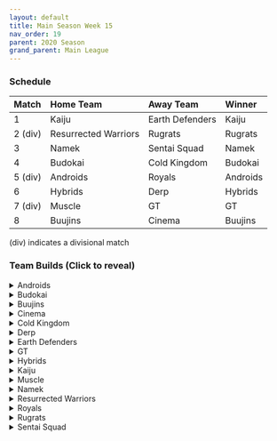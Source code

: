 ```yaml
---
layout: default
title: Main Season Week 15
nav_order: 19
parent: 2020 Season
grand_parent: Main League
---
```

### Schedule

|Match          |  Home Team            | Away Team        | Winner          |
| :-------------| :---------------------| :----------------| :---------------|
| 1             | Kaiju                 | Earth Defenders  | Kaiju           |
| 2 (div)       | Resurrected Warriors  | Rugrats          | Rugrats         |
| 3             | Namek                 | Sentai Squad     | Namek           |
| 4             | Budokai               | Cold Kingdom     | Budokai         |
| 5 (div)       | Androids              | Royals           | Androids        |
| 6             | Hybrids               | Derp             | Hybrids         |
| 7 (div)       | Muscle                | GT               | GT              | 
| 8             | Buujins               | Cinema           | Buujins         |

(div) indicates a divisional match

### Team Builds (Click to reveal)

<details>
  <summary>Androids</summary>
  <br />
<br />Home Map: Glacier
<br />Music: Boss Ganges
<br />Weekly Bench: Android 19
<br />Boost Store: Attack +1, Defense +1, Super +1, Light Body (13 total)

* Android 17
   * Super +2, Ki -1 (1)
   * Launch's Support (2)
   * Quick Fast Attack (1)
   * Indignation (1)
   * Fighting Spirit (1)
   * Light Body (1)
   * Super +1 (Boost)
   * Chiaotzu AI

* Super 17
   * Attack +1 (1)
   * Launch's Support (2)
   * Indignation (1)
   * Fighting Spirit (1)
   * Quick Fast Attack (1)
   * Savior (1)
   * Light Body (Boost)
   * Piccolo AI

* Cell (Perfect Form)
   * Costume 2
   * Attack +2, Defense -1 (1)
   * Eternal Life (4)
   * Serious (1) 
   * Savior (1)
   * Broly's Ring (Limiter)
   * Defense +1 (Boost)
   * Cell AI

* Android 16
   * Defense +2 (2)
   * Dende's Healing (2)
   * Serious (1)
   * Master Throw (1)
   * Light Body (1)
   * Attack +1 (Boost)
   * Trunks AI


</details>

<details>
  <summary>Budokai</summary>

<br />
<br />Home Map: Planet Namek
<br />Music: Boss Battle Rock
<br />Weekly bench: Kid Goku
<br />Boosts: Attack +1 (4z)

* Cyborg Tao
   * Ki +2 Super -1 (1)
   * Serious (1)
   * Indignation (1)
   * Quick Fast Attack (1)
   * Light Body (1)
   * Power of Rage (2)
   * Cell AI

* Early Goku (Costume 4)
   * Defense +2 (2)
   * Savior (1)
   * Launch's Support (2)
   * Dende's Healing (2)
   * Attack +1 (boost)
   * Tien Ai

* Nam
   * Attack +1 (1)
   * Serious (1)
   * Fighting Spirit (1)
   * Quick Fast Attack (1)
   * Combo Master (1)
   * Power of Rage (2)
   * Trunks Ai

* End Goku (SSJ) (Costume 2)
   * Ki+1 (1)
   * Indignation (1)
   * Savior (1)
   * Dende's Healing (2)
   * Launch's Support (2)
   * Broly's Ring (Limiter)
   * Chiaotzu AI


</details>

<details>
  <summary>Buujins</summary>
<br />
<br /> Home Map: Supreme Kai's World
<br />Music: Nanshan
<br />Bench: Evil Buu
<br />Boosts: Style of the Strong (10z)

* Super Buu
   * Attack +2 Defense -1 (1)
   * Serious! (1)
   * Quick Fast Attack (1)
   * Dende's Healing (2)
   * Master Throw (1)
   * Combo Master (1)
   * Goku AI

* Kid Buu
   * Defense +3 Attack -1 (2)
   * Launch's Support (2)
   * Indignation! (1)
   * Fighting Spirit! (1)
   * Savior (1)
   * Frieza AI

* Majuub
   * Attack +1 (1)
   * Latent Energy! (1)
   * Quick Fast Attack (1)
   * Launch's Support (2)
   * Indignation! (1)
   * Light Body (1)
   * Ginyu AI

* Majin Buu - Costume 2
   * Ki +2 Super -1 (1)
   * Savior (1)
   * Light Body (1)
   * Eternal Life (4)
   * Style of the Strong (BOOST)
   * Yajirobe AI


</details>

<details>
  <summary>Cinema</summary>
<br />  
<br />Home Map: Hell
<br />Music: Warlord F
<br />Bench: Turles
<br />Boosts: Mirage (1z)

* Fasha
   * Attack +2 Defense -1 (1)
   * Eternal Life (4)
   * Quick Fast Attack (1)
   * Serious! (1)
   * Goku AI

* Zangya
   * Defense +3 Attack -1 (2)
   * Rush Blast 2 (2)
   * Exquisite Skill (1)
   * Savior (1)
   * Quick Fast Attack (1)
   * Mirage (Boost)
   * Ginyu AI

* Gogeta
   * Ki +2 Super -1 (1)
   * Rush Blast 3 (3)
   * Indignation! (1)
   * Serious! (1)
   * Light Body (1)
   * Vegeta AI

* Garlic Jr. (Base Form)
   * Defense +2 (2)
   * Launch's Support (2)
   * Dende's Healing (2)
   * Fighting Spirit! (1)
   * Broly's Ring (Limiter)
   * Tien AI


</details>

<details>
  <summary>Cold Kingdom </summary>
  <br />
<br />Home Map: Broly's Planet
<br />Music: Paranoia
<br />Bench: Cooler
<br />Boosts: Attack +1 (4 Zeni),
              Mirage (1 Zeni)
              
* King Cold - Costume 2
   * Attack +1 (1)
   * Eternal Life (4)
   * Serious (1)
   * Light Body (1)
   * Attack +1 (BOOST)
   * Trunks AI

* 3rd Form Freeza
   * Ki +1 (1)
   * Launches Support (2)
   * Power of Rage (2)
   * Indignation (1)
   * QFA (1)
   * Mirage (BOOST)
   * Freeza AI

* Recoome
   * Defense +1 (1)
   * Savior (1)
   * Dende’s Healing (2)
   * Fighting Spirit (1)
   * Latent Energy (1)
   * Quick Fast Attack (1)
   * Tien AI

* Meta Cooler
   * Defense +2 (2)
   * Dende’s Healing (2)
   * Serious (1)
   * Latent Energy (1)
   * Savior (1)
   * Trunks AI


</details>

<details>
  <summary>Derp</summary>
<br />  
<br />Home Map: Penguin Village
<br />Music: War Begins
<br />Bench: Devilman
<br />Boosts: Light Body (2z), Attack +1 (4z)

Note: The cost for light body is 2 zeni (it was listed as 1 zeni) and a boost was randomized off a character to 0 the team out.

* Salza
   * Attack +2 Defense -1 (1)
   * Serious (1)
   * Master Blast (1)
   * Eternal Life (4)
   * ~~Light Body [Boost] - 2 Zeni Randomized off~~
   * Krillin AI

* Gero
   * Ki +2 Super -1 (1)
   * Indominable Fighting Spirit (2)
   * High Tension (3)
   * Light Body (1)
   * Gohan AI

* Hercule
   * Super +2 Ki -1 (1)
   * Indignation (1)
   * Fighting Spirit (1)
   * Launch Support (2)
   * Unleash Ki (1)
   * Light Body [Boost] - 2 Zeni
   * Tien AI

* Kibito
   * Attack +1 (1)
   * Serious (1)
   * Quick Fast Attacks (1)
   * Dende's Healing (2)
   * Launch Support (2)
   * Attack +1 [Boost] - 4 Zeni
   * Trunks AI


</details>

<details>
  <summary>Earth Defenders</summary>
  <br />
<br />Home Map: Mt. Paozu
<br />Music: Aether
<br />Bench: Tien
<br />Boosts: 3 Draconic Auras - 3z each

Note: Earth Defenders bought 4 boosts which had them above their total zeni, Super +1 boost was taken off to 0 them out.

* Krillin
   * Attack +1 (1)
   * Dende's Healing (2)
   * Indomitable Fighting Spirit (2)
   * Serious (1)
   * Quick Fast Attack (1)
   * Draconic Aura - (Boost - 3z)
   * Trunks AI

* Yamcha
   * Defense +3 Attack -1 (2)
   * Dragon Power (3)
   * Latent Energy (1)
   * Quick Fast Attack (1)
   * Draconic Aura - (Boost - 3z)
   * Tien AI

* Base Mid Goku
   * Super +2 Ki -1 (1)
   * Power of Rage (2)
   * Savior (1)
   * Indignation (1)
   * Launch's Support (2)
   * ~~Super +1 (Boost - 4z) Taken off~~
   * Tien AI

* SSJ1 Mid Vegeta
   * Attack +2 Defense -1 (1)
   * Dende's Healing (2)
   * Fighting Spirit (1)
   * Serious (1) 
   * Power of Rage (2)
   * Limiter (Free) 
   * Draconic Aura - (Boost - 3z)
   * Trunks AI


</details>

<details>
  <summary>GT</summary>
<br />  
<br />Home Map: Kings Castle
<br />Music: Turbulence
<br />Bench: GT Goku
<br />Boosts: Attack +1, Ki +1, Light Body (10 of 10 zenni spent)

* SSJ4 Vegeta (Costume 2)
   * Attack +2/Defense -1 (1)
   * Dende's Healing (2)
   * Power of Rage (2)
   * Serious (1)
   * Quick Fast Attack (1)
   * Light Body (Boost)
   * Free Broly's Ring (Free)
   * AI - Yajirobe 

* Pan (Costume 2)
   * Super +1 (1)
   * Light Body (1)
   * Dragon Power (3)
   * Savior (1)
   * Fighting Spirit (1)
   * AI - Cell

* Baby Vegeta (Costume 2)
   * Defense +2 (2)
   * Dende's Healing (2)
   * Dragon Spirit (2)
   * Serious (1)
   * Attack +1 (Boost)
   * AI - Piccolo

* Syn Shenron (Costume 2)
   * Defense +3/Attack -1 (2)
   * Eternal Life (4)
   * Latent Energy (1)
   * Ki +1 (Boost)
   * Broly's Ring (Free)
   * AI - Frieza


</details>

<details>
  <summary>Hybrids</summary>
<br />  
<br />Home Map: Wastelands
<br />Music: Dragon Castle
<br />Bench: Ultimate Gohan
<br />Boosts: Map Swap (2 Zeni),
              Rising Fighting Spirit (1 Zeni)

* Teen Gohan (SSJ)
   * Costume 1
   * Super +2, Ki-1 (1)
   * Rising Fighting Spirit (Boost)
   * Indignation (1)
   * Fighting Spirit (1)
   * Launch’s Support (2)
   * Dende's Healing (2)
   * Krillin AI

* Kid Gohan
   * Costume 2
   * Defense +2 (2)
   * Latent Energy (1)
   * Serious (1)
   * Quick Fast Attack (1)
   * Dendes Healing (2)
   * Trunks AI

* Sword Trunks (Base)
   * Ki + 2 Super - 1 (1)
   * Launch’s Support (2)
   * Eternal Life (4)
   * Broly's Ring (free)
   * Frieza AI

* Future Gohan (SSJ)
   * Ki +1 (1)
   * Fighting Spirit (1)
   * Latent Energy (1)
   * Indignation (1)
   * Serious  (1)
   * Kibito's Secret Art (2)
   * Frieza Ai


</details>

<details>
  <summary>Kaiju</summary>
<br />  
<br />Home Map: Rocky Area
<br />Music: Crongus
<br />Bench: Scouter Vegeta
<br />Boosts: Rising Fighting Spirit (1z), Latent Energy (2z), 3z total

* Bardock
   * Attack +2 Defense -1 (1)
   * Serious (1)
   * Indignation (1)
   * Quick Fast Attack (1)
   * Combo Master (1)
   * Dende's Healing (2)
   * Rising Fighting Spirit (Boost)
   * Majin Buu Ai

* King Vegeta
   * Defense +2 (2)
   * Savior (1)
   * Eternal Life (4)
   * Yajirobe Ai

* Nappa 
   * Costume 2
   * Defense +3 Attack -1 (2)
   * Latent Energy (Boost!)
   * Savior (1)
   * Fighting Spirit (1)
   * Indignation (1)
   * Dende's Healing (2)
   * Yajirobe Ai 

* Raditz
   * Attack+1 (1)
   * Serious (1)
   * Latent Energy (1)
   * Quick Fast Attack (1)
   * Dragon Power (3)
   * Cell Ai


</details>

<details>
  <summary>Muscle</summary>
<br />  
<br />Home Map: Muscle Tower
<br />Music: Epic Boss Fight
<br />Bench: Roshi
<br />Boosts: Map Swap (  Broly's Planet  ) -2zeni,
              Attack +1 (4z),
              Attack +1 (4z),
              Style of the Strong (10z),
              Kibito Secret Art (3z)

* Android 13 (costume 2)
   * Attack +1 (1)
   * Dende’s Healing (2)
   * Tension Up (2)
   * Fighting Spirit (1)
   * Mirage (1)
   * Boost:. Attack +1 (4 zeni)
   * Goku AI

* SSJ Trunks (Costume 2)
   * Super +2 ki-1 (1)
   * Indignation (1)
   * Savior (1)
   * Launch's support (2)
   * Quick fast attack (1)
   * Serious (1)
   * Boost: Style of the Strong  (10 zeni).
   * Goku AI

* Bojack (Costume 2)
   * Ki+2 sup-1 (1)
   * Launch's support (2)
   * Savior (1)
   * Fighting spirit (1)
   * Indignation (1)
   * Light body (1)
   * Boost: kibito secret art (3zeni)
   * Frieza ai

* SSJ Broly
   * Attack +2 def -1 (1)
   * Dende's healing (2)
   * Serious (1)
   * Quick fast attack (1)
   * Light body (1)
   * Mirage (1)
   * Boost: Attack +1 (4zeni)
   * Goku AI


</details>

<details>
  <summary>Namek</summary>
<br />  
<br />Home Map: Kami's Lookout
<br />Music: Fight me if you can
<br />Bench: Nuova
<br />Boosts: None

* Tambourine
   * Super+2, Ki-1 (1)
   * Dende's Healing (2)
   * Indignation (1)
   * Quick Fast Attack (1)
   * Launch's Support (2)
   * Chiaotzu ai

* Late Piccolo
   * Attack+2, Defense-1 (1)
   * Eternal Life (4)
   * Serious (1)
   * Quick Fast Attack (1)
   * Chiaotzu ai

* Nail
   * Attack+1 (1)
   * Kibito's Secret Art (2)
   * Latent Energy (1)
   * Fighting Spirit (1)
   * Savior (1)
   * Light Body (1)
   * Yajirobe ai

* King Piccolo
   * Defense+2 (2)
   * Dende's Healing (2)
   * Latent Energy (1)
   * Fighting Spirit (1)
   * Serious (1)
   * Ginyu ai


</details>

<details>
  <summary>Resurrected Warriors</summary>
<br />  
<br />Home Map: Desert
<br />Music: Action Fight
<br />Bench: Early Piccolo
<br />Boosts: Rising Fighting Spirit (1),
              Super+1 (4),
              Style of the strong (10),
              Dragon Power (5)

* Eighter
   * Costume 2
   * Defence+3 attack down 1 (2)
   * Eternal Life (4)
   * Light Body (1)
   * Rising Fighting Spirit (boost)
   * Cell AI

* Videl
   * Costume 3
   * Defence +2 (2)
   * Launch Support (2)
   * Serious (1)
   * Quick Fast Attack (1)
   * Indigniation (1)
   * Dragon Power (boost)
   * Krillin AI

* Android 18
   * Costume 3
   * Super +2 ki down 1 (1)
   * Hi Tension (3)
   * Kibitos Secret Art (2)
   * Savior (1)
   * Style of the strong (boost)
   * Yajirobe Ai

* End Vegeta ssj1
   * Attack +2 defence down 1 (1)
   * Dendes Healing (2)
   * Launch Support (2)
   * Savior (1)
   * Light Body (1)
   * Super +1 (boost)
   * Chiaotzu Ai


</details>


<details>
  <summary>Royals</summary>
<br />  
<br />Home Map: Hyperbolic Time Chamber
<br />Music: Thunder
<br />Bench: Slug
<br />Boosts: Kibito's Secret Art, Rising Fighting Spirit, Mirage (5z)

* Pilaf (Costume 2)
   * Defense +2 ATK -1 (1)
   * Latent Energy (1)
   * Dragon Power (3)
   * Dendes Healing (2)
   * Rising Fighting Spirit (Boost)
   * Brolys Ring (limiter)
   * Ginyu Ai 

* Mecha Freeza (costume 2)
   * Ki +1 (1)
   * Dende's Healing (2)
   * Launch's Support (2)
   * Kibito's Secret Art (Boost)
   * Light Body (1)
   * Savior (1)
   * Vegeta Ai

* Dabura (costume 2)
   * Ki +2 Super -1 (1)
   * Master Blast (1)
   * Fighting Spirit (1)
   * Light Body (1)
   * Indignation (1)
   * Launch's Support (2)
   * Default Ai

* Majin Vegeta
   * Attack +2 Defense -1 (1)
   * Quick-Fast Attack (1)
   * Serious (1)
   * Mirage (boost)
   * Eternal Life (4)
   * Chiaotzu AI


</details>

<details>
  <summary>Rugrats</summary>
<br />  
<br />Home Map: City Ruins
<br />Music: Nanga-F
<br />Bench: Cell Jr
<br />Boosts: Attack +1 - Arale,
              Kibito's Secret Arts - Kid Trunks,
              Super +1 -  Goten

* Saibaman (costume 1)
   * Defense +2 Attack -1 (1) 
   * Latent Energy (1)
   * Unleash Ki (1)
   * Serious (1) 
   * Hatred of Saiyans (1)
   * Quick Fast Attack (1)
   * Exquisite Skill (1)
   * Ginyu AI

* SSJ Goten (costume 1)
   * Attack +1 (1)
   * Super +1 (boost)
   * Indignation (1)
   * Dende's Healing (2)
   * Fighting Spirit (1)
   * Kibito's Secret Arts (2)
   * Broly's Ring (free)
   * Chaiotzu AI

* Arale (costume 2)
   * Attack +2 Defense -1 (1)
   * Attack +1 (boost)
   * Latent Energy (1)
   * Serious (1)
   * Savior (1) 
   * Unleash Ki (1)
   * Launch's Support (2)
   * Yajirobe AI

* Base Kid Trunks (costume 1)
   * Ki +2 Super -1 (1)
   * Eternal Life (4)
   * Indignation (1)
   * Savior (1)
   * Kibito's Secret Arts (boost)
   * Broly's Ring (limiter)
   * Chaiotzu AI


</details>

<details>
  <summary>Sentai Squad</summary>
<br />  
<br />Home Map: Frieza's Ship
<br />Music: Hurricane
<br />Bench: Jeice
<br />Boosts: Rising Fighting Spirit (1z),
              Indignation! (3z),
              Light Body (2z)

* Saiyaman
   * [Costume 1]
   * Ki +2 Super -1 (1)
   * Secret Measures (3)
   * Dende's Healing (2)
   * Light Body (1)
   * [Boost] Rising Fighting Spirit
   * Ginyu AI

* Burter
   * [Costume 2]
   * Super +1 (1)
   * Dende's Healing (2)
   * Dragon Spirit (2)
   * Light Body (1)
   * Savior (1)
   * Default AI

* Saiyawoman
   * [Costume 3]
   * Defense +3 Attack -1 (2)
   * Unleash Latent Power (2)
   * Power of Rage (2)
   * Serious! (1)
   * [Boost] Indignation!
   * Cell AI

* Captain Ginyu
   * [Costume 2]
   * Attack +2 Defense -1 (1)
   * Eternal Life (4)
   * Serious! (1)
   * Master Strike (1)
   * [Boost] Light Body
   * Goku AI


</details>